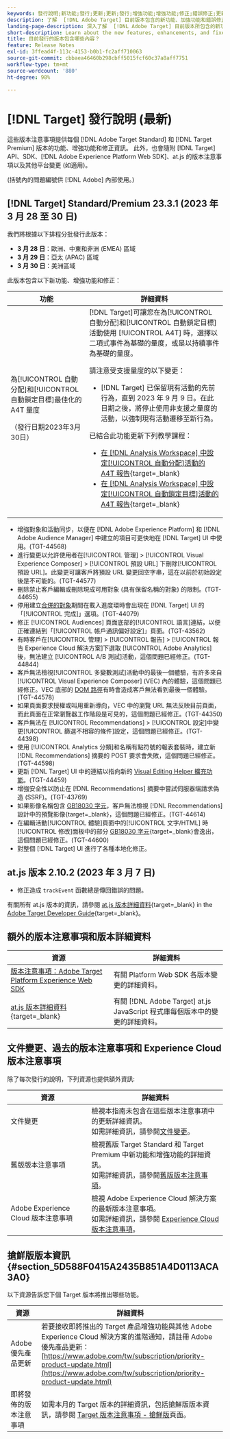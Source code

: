 ```yaml
---
keywords: 發行說明;新功能;發行;更新;更新;發行;增強功能;增強功能;修正;錯誤修正;更新
description: 了解  [!DNL Adobe Target] 目前版本包含的新功能、加強功能和錯誤修正，其中包括 SDK、API 和 JavaScript 程式庫。
landing-page-description: 深入了解  [!DNL Adobe Target] 目前版本所包含的新功能、增強功能和修正。
short-description: Learn about the new features, enhancements, and fixes included in the current release of [!DNL Adobe Target].
title: 目前發行的版本包含哪些內容？
feature: Release Notes
exl-id: 3ffead4f-113c-4153-b0b1-fc2aff710063
source-git-commit: cbbaea46460b298cbff5015fcf60c37a8aff7751
workflow-type: tm+mt
source-wordcount: '880'
ht-degree: 98%

---
```


# [!DNL Target] 發行說明 (最新)

這些版本注意事項提供每個 [!DNL Adobe Target Standard] 和 [!DNL Target Premium] 版本的功能、增強功能和修正資訊。 此外，也會隨附 [!DNL Target] API、SDK、[!DNL Adobe Experience Platform Web SDK]、at.js 的版本注意事項以及其他平台變更 (如適用)。

(括號內的問題編號供 [!DNL Adobe] 內部使用。)

## [!DNL Target] Standard/Premium 23.3.1 (2023 年 3 月 28 至 30 日)

我們將根據以下排程分批發行此版本：

* **3 月 28 日**：歐洲、中東和非洲 (EMEA) 區域
* **3 月 29 日**：亞太 (APAC) 區域
* **3 月 30 日**：美洲區域

此版本包含以下新功能、增強功能和修正：

| 功能 | 詳細資料 |
|--- |--- |
| 為[!UICONTROL 自動分配]和[!UICONTROL 自動鎖定目標]最佳化的 A4T 量度<p>（發行日期2023年3月30日） | [!DNL Target]可讓您在為[!UICONTROL 自動分配]和[!UICONTROL 自動鎖定目標]活動使用 [!UICONTROL A4T] 時，選擇以二項式事件為基礎的量度，或是以持續事件為基礎的量度。<P>請注意受支援量度的以下變更：<ul><li>[!DNL Target] 已保留現有活動的先前行為，直到 2023 年 9 月 9 日。在此日期之後，將停止使用非支援之量度的活動，以強制現有活動遷移至新行為。</li></ul>已結合此功能更新下列教學課程：<ul><li>[在  [!DNL Analysis Workspace]  中設定[!UICONTROL 自動分配]活動的 A4T 報告](https://experienceleague.adobe.com/docs/target-learn/tutorials/integrations/set-up-a4t-reports-in-analysis-workspace-for-auto-allocate-activities.html){target=_blank}</li><li>[在  [!DNL Analysis Workspace]  中設定[!UICONTROL 自動鎖定目標]活動的 A4T 報告](https://experienceleague.adobe.com/docs/target-learn/tutorials/integrations/set-up-a4t-reports-in-analysis-workspace-for-auto-target-activities.html){target=_blank}</li></ul> |

* 增強對象和活動同步，以便在 [!DNL Adobe Experience Platform] 和 [!DNL Adobe Audience Manager] 中建立的項目可更快地在 [!DNL Target] UI 中使用。(TGT-44568)
* 進行變更以允許使用者在[!UICONTROL 管理] > [!UICONTROL Visual Experience Composer] > [!UICONTROL 預設 URL] 下刪除[!UICONTROL 預設 URL]。此變更可讓客戶將預設 URL 變更回空字串，這在以前於初始設定後是不可能的。(TGT-44577)
* 刪除禁止客戶編輯或刪除現成可用對象 (具有保留名稱的對象) 的限制。(TGT-44655)
* 停用建立[合併的對象](/help/main/c-target/combining-multiple-audiences.md)期間在載入進度環時會出現在 [!DNL Target] UI 的「[!UICONTROL 完成]」選項。(TGT-44079)
* 修正 [!UICONTROL Audiences] 頁面底部的[!UICONTROL 語言]連結，以便正確連結到「[!UICONTROL 帳戶通訊偏好設定]」頁面。(TGT-43562)
* 有時客戶在[!UICONTROL 管理] > [!UICONTROL 報告] > [!UICONTROL 報告 Experience Cloud 解決方案]下選取 [!UICONTROL Adobe Analytics] 後，無法建立 [!UICONTROL A/B 測試]活動，這個問題已經修正。(TGT-44844)
* 客戶無法檢視[!UICONTROL 多變數測試]活動中的最後一個體驗，有許多來自 [!UICONTROL Visual Experience Composer] (VEC) 內的體驗，這個問題已經修正。VEC 底部的 [DOM 路徑](/help/main/c-experiences/c-visual-experience-composer/viztarget-options.md#dom-path)有時會造成客戶無法看到最後一個體驗。(TGT-44578)
* 如果頁面要求授權或叫用重新導向，VEC 中的瀏覽 URL 無法反映目前頁面，而此頁面在正常瀏覽器工作階段是可見的，這個問題已經修正。(TGT-44350)
* 客戶無法在 [!UICONTROL Recommendations] > [!UICONTROL 設定]中變更[!UICONTROL 篩選不相容的條件]設定，這個問題已經修正。(TGT-44398)
* 使用 [!UICONTROL Analytics 分類]和名稱有點符號的報表套裝時，建立新 [!DNL Recommendations] 摘要的 POST 要求會失敗，這個問題已經修正。(TGT-44598)
* 更新 [!DNL Target] UI 中的連結以指向新的 [Visual Editing Helper 擴充功能](/help/main/c-experiences/c-visual-experience-composer/r-troubleshoot-composer/visual-editing-helper-extension.md)。(TGT-44459)
* 增強安全性以防止在 [!DNL Recommendations] 摘要中嘗試伺服器端請求偽造 (SSRF)。(TGT-43769)
* 如果影像名稱包含 [GB18030 字元](https://en.wikipedia.org/wiki/GB_18030)，客戶無法檢視 [!DNL Recommendations] 設計中的預覽影像{target=_blank}，這個問題已經修正。(TGT-44614)
* 在編輯活動[!UICONTROL 體驗]頁面中的[!UICONTROL 文字/HTML] 時[!UICONTROL 修改]面板中的部分 [GB18030 字元](https://en.wikipedia.org/wiki/GB_18030){target=_blank}會逸出，這個問題已經修正。(TGT-44600)
* 對整個 [!DNL Target] UI 進行了各種本地化修正。

## at.js 版本 2.10.2 (2023 年 3 月 7 日)

* 修正造成 `trackEvent` 函數總是傳回錯誤的問題。

有關所有 at.js 版本的資訊，請參閱 [at.js 版本詳細資料](https://developer.adobe.com/target/implement/client-side/atjs/target-atjs-versions/){target=_blank} in the [Adobe Target Developer Guide](https://developer.adobe.com/target/){target=_blank}。

## 額外的版本注意事項和版本詳細資料

| 資源 | 詳細資料 |
|--- |--- |
| [版本注意事項：Adobe Target Platform Experience Web SDK](https://experienceleague.adobe.com/docs/experience-platform/edge/release-notes.html?lang=zh-Hant) | 有關 Platform Web SDK 各版本變更的詳細資料。 |
| [at.js 版本詳細資料](https://developer.adobe.com/target/implement/client-side/atjs/target-atjs-versions/){target=_blank} | 有關 [!DNL Adobe Target] at.js JavaScript 程式庫每個版本中的變更的詳細資料。 |

## 文件變更、過去的版本注意事項和 Experience Cloud 版本注意事項

除了每次發行的說明，下列資源也提供額外資訊:

| 資源 | 詳細資料 |
|--- |--- |
| 文件變更 | 檢視本指南未包含在這些版本注意事項中的更新詳細資訊。<br>如需詳細資訊，請參閱[文件變更](/help/main/r-release-notes/doc-change.md#reference_366123CF00994BACBBF9BBDF2C4D840C)。 |
| 舊版版本注意事項 | 檢視舊版 Target Standard 和 Target Premium 中新功能和增強功能的詳細資訊。<br>如需詳細資訊，請參閱[舊版版本注意事項](/help/main/r-release-notes/release-notes-for-previous-releases.md)。 |
| Adobe Experience Cloud 版本注意事項 | 檢視 Adobe Experience Cloud 解決方案的最新版本注意事項。<br>如需詳細資訊，請參閱 [Experience Cloud 版本注意事項](https://experienceleague.adobe.com/docs/release-notes/experience-cloud/current.html?lang=zh-Hant)。 |

## 搶鮮版版本資訊 {#section_5D588F0415A2435B851A4D0113ACA3A0}

以下資源告訴您下個 Target 版本將推出哪些功能。

| 資源 | 詳細資料 |
|--- |--- |
| Adobe 優先產品更新 | 若要接收即將推出的 Target 產品增強功能與其他 Adobe Experience Cloud 解決方案的進階通知，請註冊 Adobe 優先產品更新：<br>[https://www.adobe.com/tw/subscription/priority-product-update.html](https://www.adobe.com/tw/subscription/priority-product-update.html) |
| 即將發佈的版本注意事項 | 如需本月的 Target 版本的詳細資訊，包括搶鮮版版本資訊，請參閱 [Target 版本注意事項 - 搶鮮版](/help/main/r-release-notes/target-release-notes.md)頁面。 |
